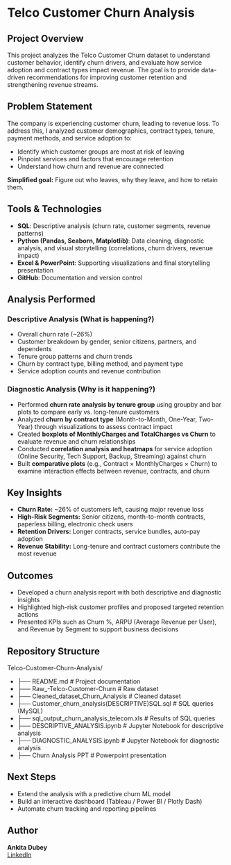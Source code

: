 # Telco Customer Churn Analysis

## Project Overview
This project analyzes the Telco Customer Churn dataset to understand customer behavior, identify churn drivers, and evaluate how service adoption and contract types impact revenue. The goal is to provide data-driven recommendations for improving customer retention and strengthening revenue streams.

## Problem Statement
The company is experiencing customer churn, leading to revenue loss. To address this, I analyzed customer demographics, contract types, tenure, payment methods, and service adoption to:

- Identify which customer groups are most at risk of leaving  
- Pinpoint services and factors that encourage retention  
- Understand how churn and revenue are connected  

**Simplified goal:** Figure out who leaves, why they leave, and how to retain them.

## Tools & Technologies
- **SQL**: Descriptive analysis (churn rate, customer segments, revenue patterns)  
- **Python (Pandas, Seaborn, Matplotlib)**: Data cleaning, diagnostic analysis, and visual storytelling (correlations, churn drivers, revenue impact)  
- **Excel & PowerPoint**: Supporting visualizations and final storytelling presentation  
- **GitHub**: Documentation and version control  

## Analysis Performed

### Descriptive Analysis (What is happening?)
- Overall churn rate (~26%)  
- Customer breakdown by gender, senior citizens, partners, and dependents  
- Tenure group patterns and churn trends  
- Churn by contract type, billing method, and payment type  
- Service adoption counts and revenue contribution  

### Diagnostic Analysis (Why is it happening?)
- Performed **churn rate analysis by tenure group** using groupby and bar plots to compare early vs. long-tenure customers  
- Analyzed **churn by contract type** (Month-to-Month, One-Year, Two-Year) through visualizations to assess contract impact  
- Created **boxplots of MonthlyCharges and TotalCharges vs Churn** to evaluate revenue and churn relationships  
- Conducted **correlation analysis and heatmaps** for service adoption (Online Security, Tech Support, Backup, Streaming) against churn  
- Built **comparative plots** (e.g., Contract × MonthlyCharges × Churn) to examine interaction effects between revenue, contracts, and churn  

## Key Insights
- **Churn Rate:** ~26% of customers left, causing major revenue loss  
- **High-Risk Segments:** Senior citizens, month-to-month contracts, paperless billing, electronic check users  
- **Retention Drivers:** Longer contracts, service bundles, auto-pay adoption  
- **Revenue Stability:** Long-tenure and contract customers contribute the most revenue  

## Outcomes
- Developed a churn analysis report with both descriptive and diagnostic insights  
- Highlighted high-risk customer profiles and proposed targeted retention actions  
- Presented KPIs such as Churn %, ARPU (Average Revenue per User), and Revenue by Segment to support business decisions  

## Repository Structure
Telco-Customer-Churn-Analysis/
- ├── README.md                                       # Project documentation
- ├── Raw_-Telco-Customer-Churn                       # Raw dataset
- ├── Cleaned_dataset_Churn_Analysis                  # Cleaned dataset
- ├── Customer_churn_analysis(DESCRIPTIVE)SQL.sql     # SQL queries (MySQL)
- ├── sql_output_churn_analysis_telecom.xls           # Results of SQL queries 
- ├── DESCRIPTIVE_ANALYSIS.ipynb                      # Jupyter Notebook for descriptive analysis
- ├── DIAGNOSTIC_ANALYSIS.ipynb                       # Jupyter Notebook for diagnostic analysis
- ├── Churn Analysis PPT                              # Powerpoint presentation



## Next Steps
- Extend the analysis with a predictive churn ML model  
- Build an interactive dashboard (Tableau / Power BI / Plotly Dash)  
- Automate churn tracking and reporting pipelines  

## Author
**Ankita Dubey**  
[LinkedIn](https://www.linkedin.com/in/ankita-dubey-985125309/)

